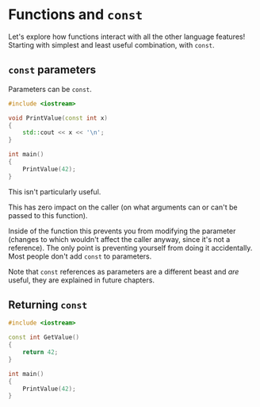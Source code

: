 # Functions and `const`

Let's explore how functions interact with all the other language features! Starting with simplest and least useful combination, with `const`.

## `const` parameters

Parameters can be `const`.

```cpp
#include <iostream>

void PrintValue(const int x)
{
    std::cout << x << '\n';
}

int main()
{
    PrintValue(42);
}
```

This isn't particularly useful.

This has zero impact on the caller (on what arguments can or can't be passed to this function).

Inside of the function this prevents you from modifying the parameter (changes to which wouldn't affect the caller anyway, since it's not a reference). The only point is preventing yourself from doing it accidentally. Most people don't add `const` to parameters.

Note that `const` references as parameters are a different beast and *are* useful, they are explained in future chapters.

## Returning `const`

```cpp
#include <iostream>

const int GetValue()
{
    return 42;
}

int main()
{
    PrintValue(42);
}
